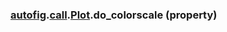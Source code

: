 ### [autofig](autofig.md).[call](autofig.call.md).[Plot](autofig.call.Plot.md).do_colorscale (property)



